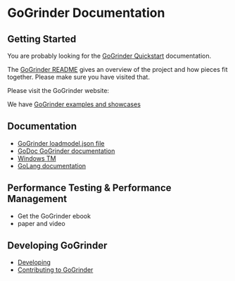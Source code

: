 GoGrinder Documentation
=================================

## Getting Started

You are probably looking for the [GoGrinder Quickstart](quickstart.md) documentation.

The [GoGrinder README](../) gives an overview of the project and how pieces fit together. Please make sure you have visited that.

Please visit the GoGrinder website: 

We have [GoGrinder examples and showcases](../examples/)


## Documentation

* [GoGrinder loadmodel.json file](loadmodel.md)
* [GoDoc GoGrinder documentation](https://godoc.org/github.com/finklabs/GoGrinder)
* [Windows TM](windows_tm.md)
* [GoLang documentation](https://golang.org/pkg/net/http/)


## Performance Testing & Performance Management

* Get the GoGrinder ebook
* paper and video 


## Developing GoGrinder

* [Developing](develop.md)
* [Contributing to GoGrinder](contributing.md)
